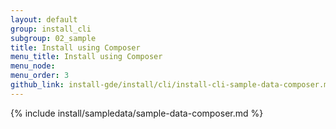 ```yaml
---
layout: default
group: install_cli 
subgroup: 02_sample
title: Install using Composer
menu_title: Install using Composer
menu_node: 
menu_order: 3
github_link: install-gde/install/cli/install-cli-sample-data-composer.md
---
```


{% include install/sampledata/sample-data-composer.md %}